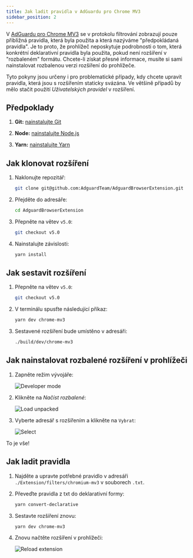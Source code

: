 ```yaml
---
title: Jak ladit pravidla v AdGuardu pro Chrome MV3
sidebar_position: 2
---
```


V [AdGuardu pro Chrome MV3](/adguard-browser-extension/mv3-version) se v protokolu filtrování zobrazují pouze přibližná pravidla, která byla použita a která nazýváme "předpokládaná pravidla". Je to proto, že prohlížeč neposkytuje podrobnosti o tom, která konkrétní deklarativní pravidla byla použita, pokud není rozšíření v "rozbaleném" formátu. Chcete-li získat přesné informace, musíte si sami nainstalovat rozbalenou verzi rozšíření do prohlížeče.

Tyto pokyny jsou určeny i pro problematické případy, kdy chcete upravit pravidla, která jsou s rozšířením staticky svázána. Ve většině případů by mělo stačit použití _Uživatelských pravidel_ v rozšíření.

## Předpoklady

1. **Git:** [nainstalujte Git](https://git-scm.com/book/en/v2/Getting-Started-Installing-Git)

2. **Node:** [nainstalujte Node.js](https://nodejs.org/en/download/package-manager)

3. **Yarn:** [nainstalujte Yarn](https://classic.yarnpkg.com/lang/en/docs/install)

## Jak klonovat rozšíření

1. Naklonujte repozitář:

   ```bash
   git clone git@github.com:AdguardTeam/AdguardBrowserExtension.git
   ```

2. Přejděte do adresáře:

   ```bash
   cd AdguardBrowserExtension
   ```

3. Přepněte na větev `v5.0`:

   ```bash
   git checkout v5.0
   ```

4. Nainstalujte závislosti:

   ```bash
   yarn install
   ```

## Jak sestavit rozšíření

1. Přepněte na větev `v5.0`:

   ```bash
   git checkout v5.0
   ```

2. V terminálu spusťte následující příkaz:

   ```bash
   yarn dev chrome-mv3
   ```

3. Sestavené rozšíření bude umístěno v adresáři:

   ```bash
   ./build/dev/chrome-mv3
   ```

## Jak nainstalovat rozbalené rozšíření v prohlížeči

1. Zapněte režim vývojáře:

   ![Developer mode](https://cdn.adtidy.org/content/Kb/ad_blocker/browser_extension/developer_mode.png)

2. Klikněte na _Načíst rozbalené_:

   ![Load unpacked](https://cdn.adtidy.org/content/Kb/ad_blocker/browser_extension/load_unpacked.png)

3. Vyberte adresář s rozšířením a klikněte na `Vybrat`:

   ![Select](https://cdn.adtidy.org/content/Kb/ad_blocker/browser_extension/select.png)

To je vše!

## Jak ladit pravidla

1. Najděte a upravte potřebné pravidlo v adresáři `./Extension/filters/chromium-mv3` v souborech `.txt`.

2. Převeďte pravidla z txt do deklarativní formy:

   ```bash
   yarn convert-declarative
   ```

3. Sestavte rozšíření znovu:

   ```bash
   yarn dev chrome-mv3
   ```

4. Znovu načtěte rozšíření v prohlížeči:

   ![Reload extension](https://cdn.adtidy.org/content/Kb/ad_blocker/browser_extension/reload_extension.png)
